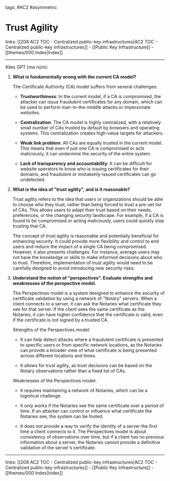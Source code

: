 tags: #AC2 #asymmetric 

# Trust Agility

links: [[208 AC2 TOC - Centralized public-key infrastructures|AC2 TOC - Centralized public-key infrastructures]] - [[Public Key Infrastructure]] - [[themes/000 Index|Index]]

---

Alles GPT (ma nüm):
1. **What is fundamentally wrong with the current CA model?**
    
    The Certificate Authority (CA) model suffers from several challenges:
    
    - **Trustworthiness**: In the current model, if a CA is compromised, the attacker can issue fraudulent certificates for any domain, which can be used to perform man-in-the-middle attacks or impersonate websites.
        
    - **Centralization**: The CA model is highly centralized, with a relatively small number of CAs trusted by default by browsers and operating systems. This centralization creates high-value targets for attackers.
        
    - **Weak link problem**: All CAs are equally trusted in the current model. This means that even if just one CA is compromised or acts maliciously, it can undermine the security of the entire system.
        
    - **Lack of transparency and accountability**: It can be difficult for website operators to know who is issuing certificates for their domains, and fraudulent or mistakenly-issued certificates can go undetected.
        
2. **What is the idea of "trust agility", and is it reasonable?**
    
    Trust agility refers to the idea that users or organizations should be able to choose who they trust, rather than being forced to trust a pre-set list of CAs. This allows users to adapt their trust based on their needs, preferences, or the changing security landscape. For example, if a CA is found to be compromised or acting maliciously, users could quickly stop trusting that CA.
    
    The concept of trust agility is reasonable and potentially beneficial for enhancing security. It could provide more flexibility and control to end users and reduce the impact of a single CA being compromised. However, it also presents challenges. For instance, average users may not have the knowledge or skills to make informed decisions about who to trust. Therefore, implementation of trust agility would need to be carefully designed to avoid introducing new security risks.
    
3. **Understand the notion of "perspectives". Evaluate strengths and weaknesses of the perspective model.**
    
    The Perspectives model is a system designed to enhance the security of certificate validation by using a network of "Notary" servers. When a client connects to a server, it can ask the Notaries what certificate they see for that server. If the client sees the same certificate as the Notaries, it can have higher confidence that the certificate is valid, even if the certificate is not signed by a trusted CA.
    
    Strengths of the Perspectives model:
    
    - It can help detect attacks where a fraudulent certificate is presented to specific users or from specific network locations, as the Notaries can provide a broader view of what certificate is being presented across different locations and times.
        
    - It allows for trust agility, as trust decisions can be based on the Notary observations rather than a fixed list of CAs.
        
    
    Weaknesses of the Perspectives model:
    
    - It requires maintaining a network of Notaries, which can be a logistical challenge.
        
    - It only works if the Notaries see the same certificate over a period of time. If an attacker can control or influence what certificate the Notaries see, the system can be fooled.
        
    - It does not provide a way to verify the identity of a server the first time a client connects to it. The Perspectives model is about consistency of observations over time, but if a client has no previous information about a server, the Notaries cannot provide a definitive validation of the server's certificate.

---

links: [[208 AC2 TOC - Centralized public-key infrastructures|AC2 TOC - Centralized public-key infrastructures]] - [[Public Key Infrastructure]] - [[themes/000 Index|Index]]
